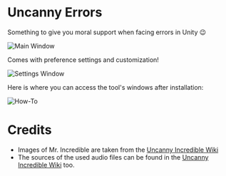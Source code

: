 # Uncanny Errors
Something to give you moral support when facing errors in Unity 😉

![Main Window](https://user-images.githubusercontent.com/68948292/212914681-4aa1835a-fcb6-4770-838f-a1286a4d61ad.png)

Comes with preference settings and customization!

![Settings Window](https://user-images.githubusercontent.com/68948292/212915059-25bd8333-10ab-4b3b-9927-4334f154b9d6.png)

Here is where you can access the tool's windows after installation:

![How-To](https://user-images.githubusercontent.com/68948292/212914962-eaf5d342-d08e-48e1-a84f-503f4fc301ca.png)

# Credits

- Images of Mr. Incredible are taken from the [Uncanny Incredible Wiki](https://the-uncanny-incredible.fandom.com/wiki/Mr_Incredible_Becoming_Uncanny)
- The sources of the used audio files can be found in the [Uncanny Incredible Wiki](https://the-uncanny-incredible.fandom.com/wiki/Mr_Incredible_Becoming_Uncanny) too.
